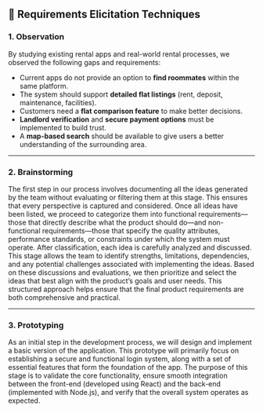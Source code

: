 ## 📌 Requirements Elicitation Techniques

### 1. Observation
By studying existing rental apps and real-world rental processes, we observed the following gaps and requirements:
- Current apps do not provide an option to **find roommates** within the same platform.  
- The system should support **detailed flat listings** (rent, deposit, maintenance, facilities).  
- Customers need a **flat comparison feature** to make better decisions.  
- **Landlord verification** and **secure payment options** must be implemented to build trust.  
- A **map-based search** should be available to give users a better understanding of the surrounding area.  

---

### 2. Brainstorming
The first step in our process involves documenting all the ideas generated by the team without evaluating or filtering them at this stage. This ensures that every perspective is captured and considered. Once all ideas have been listed, we proceed to categorize them into functional requirements—those that directly describe what the product should do—and non-functional requirements—those that specify the quality attributes, performance standards, or constraints under which the system must operate.
After classification, each idea is carefully analyzed and discussed. This stage allows the team to identify strengths, limitations, dependencies, and any potential challenges associated with implementing the ideas. Based on these discussions and evaluations, we then prioritize and select the ideas that best align with the product’s goals and user needs. This structured approach helps ensure that the final product requirements are both comprehensive and practical.

---

### 3. Prototyping
As an initial step in the development process, we will design and implement a basic version of the application. This prototype will primarily focus on establishing a secure and functional login system, along with a set of essential features that form the foundation of the app. The purpose of this stage is to validate the core functionality, ensure smooth integration between the front-end (developed using React) and the back-end (implemented with Node.js), and verify that the overall system operates as expected. 
